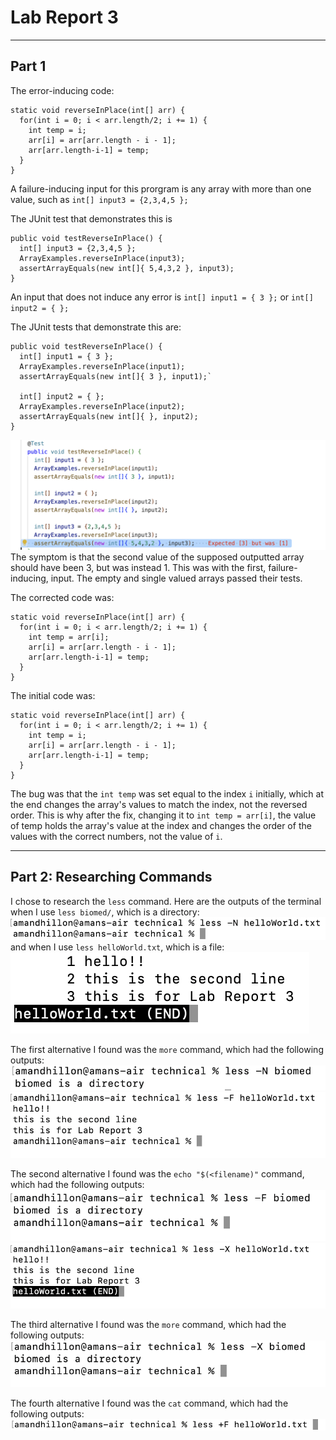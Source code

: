 # Lab Report 3
----
## Part 1

The error-inducing code:

    static void reverseInPlace(int[] arr) {
      for(int i = 0; i < arr.length/2; i += 1) {
        int temp = i;
        arr[i] = arr[arr.length - i - 1];
        arr[arr.length-i-1] = temp;
      }
    }


A failure-inducing input for this prorgram is any array with more than one value, such as `int[] input3 = {2,3,4,5 };`

The JUnit test that demonstrates this is 

    public void testReverseInPlace() {
      int[] input3 = {2,3,4,5 };
      ArrayExamples.reverseInPlace(input3);
      assertArrayEquals(new int[]{ 5,4,3,2 }, input3);
    }

An input that does not induce any error is `int[] input1 = { 3 };` or `int[] input2 = { };`

The JUnit tests that demonstrate this are:

    public void testReverseInPlace() {
      int[] input1 = { 3 };
      ArrayExamples.reverseInPlace(input1);
      assertArrayEquals(new int[]{ 3 }, input1);`

      int[] input2 = { };
      ArrayExamples.reverseInPlace(input2);
      assertArrayEquals(new int[]{ }, input2);
    }

![Image](pic3-1.png)
The symptom is that the second value of the supposed outputted array should have been 3, but was instead 1. This was with the first, failure-inducing, input. The empty and single valued arrays passed their tests.

The corrected code was:

    static void reverseInPlace(int[] arr) {
      for(int i = 0; i < arr.length/2; i += 1) {
        int temp = arr[i];
        arr[i] = arr[arr.length - i - 1];
        arr[arr.length-i-1] = temp;
      }
    }

The initial code was:

    static void reverseInPlace(int[] arr) {
      for(int i = 0; i < arr.length/2; i += 1) {
        int temp = i;
        arr[i] = arr[arr.length - i - 1];
        arr[arr.length-i-1] = temp;
      }
    }

The bug was that the `int temp` was set equal to the index `i` initially, which at the end changes the array's values to match the index, not the reversed order. 
This is why after the fix, changing it to `int temp = arr[i]`, the value of temp holds the array's value at the index and changes the order of the values with the correct numbers, not the value of `i`.



----
## Part 2: Researching Commands

I chose to research the `less` command.
Here are the outputs of the terminal when I use `less biomed/`, which is a directory:
![Image](pic3-2.png)
and when I use `less helloWorld.txt`, which is a file:
![Image](pic3-3.png)

The first alternative I found was the `more` command, which had the following outputs:
![Image](pic3-4.png)
![Image](pic3-5.png)

The second alternative I found was the `echo "$(<filename)"` command, which had the following outputs:
![Image](pic3-6.png)
![Image](pic3-7.png)

The third alternative I found was the `more` command, which had the following outputs:
![Image](pic3-8.png)

The fourth alternative I found was the `cat` command, which had the following outputs:
![Image](pic3-9.png)
